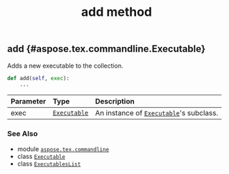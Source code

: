 ﻿---
title: add method
second_title: Aspose.TeX for Python via .NET API References
description: 
type: docs
weight: 20
url: /python-net/aspose.tex.commandline/executableslist/add/
is_root: false
---

## add {#aspose.tex.commandline.Executable}

Adds a new executable to the collection.



```python
def add(self, exec):
    ...
```


| Parameter | Type | Description |
| :- | :- | :- |
| exec | [`Executable`](/tex/python-net/aspose.tex.commandline/executable) | An instance of [`Executable`](/tex/python-net/aspose.tex.commandline/executable)'s subclass. |



### See Also
* module [`aspose.tex.commandline`](../../)
* class [`Executable`](/tex/python-net/aspose.tex.commandline/executable)
* class [`ExecutablesList`](/tex/python-net/aspose.tex.commandline/executableslist)
